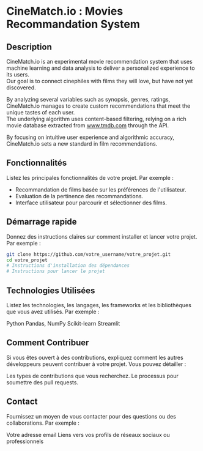 # CineMatch.io : Movies Recommandation System

## Description
CineMatch.io is an experimental movie recommendation system that uses machine learning and data analysis to deliver a personalized experience to its users. </br>
Our goal is to connect cinephiles with films they will love, but have not yet discovered. </br>

By analyzing several variables such as synopsis, genres, ratings, CineMatch.io manages to create custom recommendations that meet the unique tastes of each user. </br>
The underlying algorithm uses content-based filtering, relying on a rich movie database extracted from www.tmdb.com through the API. </br> 

By focusing on intuitive user experience and algorithmic accuracy, CineMatch.io sets a new standard in film recommendations.

## Fonctionnalités
Listez les principales fonctionnalités de votre projet. Par exemple :
- Recommandation de films basée sur les préférences de l'utilisateur.
- Evaluation de la pertinence des recommandations.
- Interface utilisateur pour parcourir et sélectionner des films.

## Démarrage rapide
Donnez des instructions claires sur comment installer et lancer votre projet. Par exemple :

```bash
git clone https://github.com/votre_username/votre_projet.git
cd votre_projet
# Instructions d'installation des dépendances
# Instructions pour lancer le projet
```

## Technologies Utilisées
Listez les technologies, les langages, les frameworks et les bibliothèques que vous avez utilisés. Par exemple :

Python
Pandas, NumPy
Scikit-learn
Streamlit

## Comment Contribuer
Si vous êtes ouvert à des contributions, expliquez comment les autres développeurs peuvent contribuer à votre projet. Vous pouvez détailler :

Les types de contributions que vous recherchez.
Le processus pour soumettre des pull requests.

## Contact
Fournissez un moyen de vous contacter pour des questions ou des collaborations. Par exemple :

Votre adresse email
Liens vers vos profils de réseaux sociaux ou professionnels
